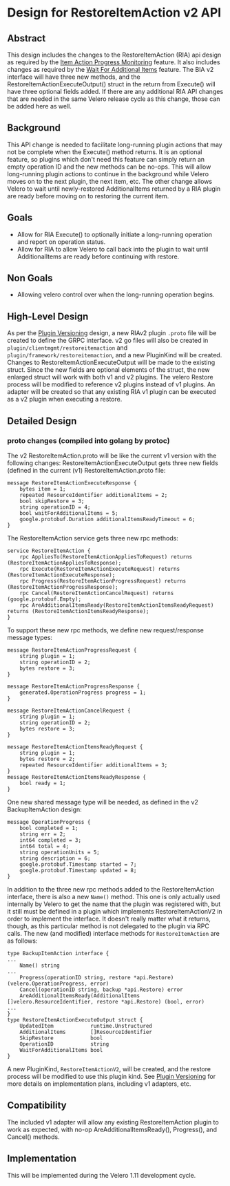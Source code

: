 # Design for RestoreItemAction v2 API

## Abstract
This design includes the changes to the RestoreItemAction (RIA) api design as required by the [Item Action Progress Monitoring](general-progress-monitoring.md) feature.
It also includes changes as required by the [Wait For Additional Items](wait-for-additional-items.md) feature.
The BIA v2 interface will have three new methods, and the RestoreItemActionExecuteOutput() struct in the return from Execute() will have three optional fields added.
If there are any additional RIA API changes that are needed in the same Velero release cycle as this change, those can be added here as well.

## Background
This API change is needed to facilitate long-running plugin actions that may not be complete when the Execute() method returns.
It is an optional feature, so plugins which don't need this feature can simply return an empty operation ID and the new methods can be no-ops.
This will allow long-running plugin actions to continue in the background while Velero moves on to the next plugin, the next item, etc.
The other change allows Velero to wait until newly-restored AdditionalItems returned by a RIA plugin are ready before moving on to restoring the current item.

## Goals
- Allow for RIA Execute() to optionally initiate a long-running operation and report on operation status.
- Allow for RIA to allow Velero to call back into the plugin to wait until AdditionalItems are ready before continuing with restore.

## Non Goals
- Allowing velero control over when the long-running operation begins.


## High-Level Design
As per the [Plugin Versioning](plugin-versioning.md) design, a new RIAv2 plugin `.proto` file will be created to define the GRPC interface.
v2 go files will also be created in `plugin/clientmgmt/restoreitemaction` and `plugin/framework/restoreitemaction`, and a new PluginKind will be created.
Changes to RestoreItemActionExecuteOutput will be made to the existing struct.
Since the new fields are optional elements of the struct, the new enlarged struct will work with both v1 and v2 plugins.
The velero Restore process will be modified to reference v2 plugins instead of v1 plugins.
An adapter will be created so that any existing RIA v1 plugin can be executed as a v2 plugin when executing a restore.

## Detailed Design

### proto changes (compiled into golang by protoc)

The v2 RestoreItemAction.proto will be like the current v1 version with the following changes:
RestoreItemActionExecuteOutput gets three new fields (defined in the current (v1) RestoreItemAction.proto file:
```
message RestoreItemActionExecuteResponse {
    bytes item = 1;
    repeated ResourceIdentifier additionalItems = 2;
    bool skipRestore = 3;
    string operationID = 4;
    bool waitForAdditionalItems = 5;
    google.protobuf.Duration additionalItemsReadyTimeout = 6;
}

```
The RestoreItemAction service gets three new rpc methods:
```
service RestoreItemAction {
    rpc AppliesTo(RestoreItemActionAppliesToRequest) returns (RestoreItemActionAppliesToResponse);
    rpc Execute(RestoreItemActionExecuteRequest) returns (RestoreItemActionExecuteResponse);
    rpc Progress(RestoreItemActionProgressRequest) returns (RestoreItemActionProgressResponse);
    rpc Cancel(RestoreItemActionCancelRequest) returns (google.protobuf.Empty);
    rpc AreAdditionalItemsReady(RestoreItemActionItemsReadyRequest) returns (RestoreItemActionItemsReadyResponse);
}

```
To support these new rpc methods, we define new request/response message types:
```
message RestoreItemActionProgressRequest {
    string plugin = 1;
    string operationID = 2;
    bytes restore = 3;
}

message RestoreItemActionProgressResponse {
    generated.OperationProgress progress = 1;
}

message RestoreItemActionCancelRequest {
    string plugin = 1;
    string operationID = 2;
    bytes restore = 3;
}

message RestoreItemActionItemsReadyRequest {
    string plugin = 1;
    bytes restore = 2;
    repeated ResourceIdentifier additionalItems = 3;
}
message RestoreItemActionItemsReadyResponse {
    bool ready = 1;
}

```
One new shared message type will be needed, as defined in the v2 BackupItemAction design:
```
message OperationProgress {
    bool completed = 1;
    string err = 2;
    int64 completed = 3;
    int64 total = 4;
    string operationUnits = 5;
    string description = 6;
    google.protobuf.Timestamp started = 7;
    google.protobuf.Timestamp updated = 8;
}
```

In addition to the three new rpc methods added to the RestoreItemAction interface, there is also a new `Name()` method. This one is only actually used internally by Velero to get the name that the plugin was registered with, but it still must be defined in a plugin which implements RestoreItemActionV2 in order to implement the interface. It doesn't really matter what it returns, though, as this particular method is not delegated to the plugin via RPC calls. The new (and modified) interface methods for `RestoreItemAction` are as follows:
```
type BackupItemAction interface {
...
	Name() string
...
	Progress(operationID string, restore *api.Restore) (velero.OperationProgress, error)
	Cancel(operationID string, backup *api.Restore) error
	AreAdditionalItemsReady(AdditionalItems []velero.ResourceIdentifier, restore *api.Restore) (bool, error)
...
}
type RestoreItemActionExecuteOutput struct {
	UpdatedItem            runtime.Unstructured
	AdditionalItems        []ResourceIdentifier
	SkipRestore            bool
	OperationID            string
	WaitForAdditionalItems bool
}

```

A new PluginKind, `RestoreItemActionV2`, will be created, and the restore process will be modified to use this plugin kind.
See [Plugin Versioning](plugin-versioning.md) for more details on implementation plans, including v1 adapters, etc.


## Compatibility
The included v1 adapter will allow any existing RestoreItemAction plugin to work as expected, with no-op AreAdditionalItemsReady(), Progress(), and Cancel() methods.

## Implementation
This will be implemented during the Velero 1.11 development cycle.
